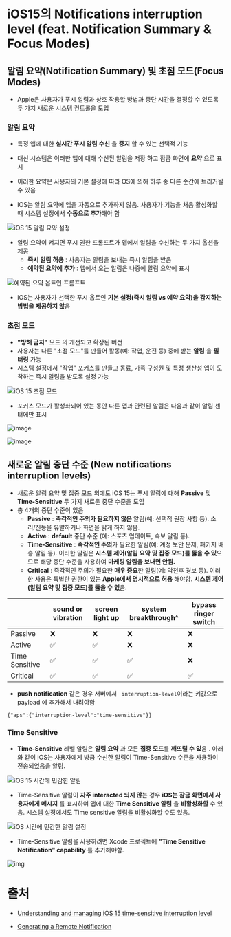 # iOS15의 Notifications interruption level (feat. Notification Summary & Focus Modes)

## 알림 요약(Notification Summary) 및 초점 모드(Focus Modes)

- Apple은 사용자가 푸시 알림과 상호 작용할 방법과 중단 시간을 결정할 수 있도록 두 가지 새로운 시스템 컨트롤을 도입

### 알림 요약

- 특정 앱에 대한 **실시간 푸시 알림 수신** 을 **중지** 할 수 있는 선택적 기능
- 대신 시스템은 이러한 앱에 대해 수신된 알림을 저장 하고 잠금 화면에 **요약** 으로 표시
- 이러한 요약은 사용자의 기본 설정에 따라 OS에 의해 하루 중 다른 순간에 트리거될 수 있음

- iOS는 알림 요약에 앱을 자동으로 추가하지 않음. 사용자가 기능을 처음 활성화할 때 시스템 설정에서 **수동으로 추가**해야 함

![iOS 15 알림 요약 설정](https://downloads.intercomcdn.com/i/o/384310747/53630a14ee133ed7748723a8/1624882536-notification-summary-test-2x.jpg)

- 알림 요약이 켜지면 푸시 권한 프롬프트가 앱에서 알림을 수신하는 두 가지 옵션을 제공
  - **즉시 알림 허용** : 사용자는 알림을 보내는 즉시 알림을 받음
  - **예약된 요약에 추가** : 앱에서 오는 알림은 나중에 알림 요약에 표시

![예약된 요약 옵트인 프롬프트](https://downloads.intercomcdn.com/i/o/384312088/a47a28efded0e2e5da67a832/Slice+2.png)

- iOS는 사용자가 선택한 푸시 옵트인 **기본 설정(즉시 알림 vs 예약 요약)을 감지하는 방법을 제공하지 않**음



### 초점 모드

- **"방해 금지"** 모드 의 개선되고 확장된 버전
- 사용자는 다른 "초점 모드"를 만들어 활동(예: 작업, 운전 등) 중에 받는 **알림** 을 **필터링** 가능 
- 시스템 설정에서 "작업" 포커스를 만들고 동료, 가족 구성원 및 특정 생산성 앱이 도착하는 즉시 알림을 받도록 설정 가능



![iOS 15 초점 모드](https://downloads.intercomcdn.com/i/o/384321409/36de8da7b6efdcc15c962616/Focus-modes-setup.png)

- 포커스 모드가 활성화되어 있는 동안 다른 앱과 관련된 알림은 다음과 같이 알림 센터에만 표시


![image](https://user-images.githubusercontent.com/20410193/134837257-3cb642b6-7f11-4742-9888-5ef7babdd028.png)

![image](https://user-images.githubusercontent.com/20410193/134837268-dc791ff0-8c8f-4ede-93f6-681147fa9c52.png)


## 새로운 알림 중단 수준 (New notifications interruption levels)

- 새로운 알림 요약 및 집중 모드 외에도 iOS 15는 푸시 알림에 대해 **Passive** 및 **Time-Sensitive** 두 가지 새로운 중단 수준을 도입
- 총 4개의 중단 수준이 있음
  - **Passive** : **즉각적인 주의가 필요하지 않은** 알림(예: 선택적 권장 사항 등).  소리/진동을 유발하거나 화면을 밝게 하지 않음.
  - **Active** : **default** 중단 수준 (예: 스포츠 업데이트, 속보 알림 등).
  - **Time-Sensitive** : **즉각적인 주의**가 필요한 알림(예: 계정 보안 문제, 패키지 배송 알림 등). 이러한 알림은 **시스템 제어(알림 요약 및 집중 모드)를 뚫을 수 있**으므로 해당 중단 수준을 사용하여 **마케팅 알림을 보내면 안됨.**
  - **Critical** : 즉각적인 주의가 필요한 **매우 중요**한 알림(예: 악천후 경보 등). 이러한 사용은 특별한 권한이 있는 **Apple에서 명시적으로 허용** 해야함. **시스템 제어(알림 요약 및 집중 모드)를 뚫을 수 있**음.

|                | sound or vibration | **screen light up** | **system breakthrough^** | **bypass ringer switch** |
| -------------- | ------------------ | ------------------- | ------------------------ | ------------------------ |
| Passive        | ❌                  | ❌                   | ❌                        | ❌                        |
| Active         | ✅                  | ✅                   | ❌                        | ❌                        |
| Time Sensitive | ✅                  | ✅                   | ✅                        | ❌                        |
| Critical       | ✅                  | ✅                   | ✅                        | ✅                        |

- **push** **notification** 같은 경우 서버에서 ` interruption-level`이라는 키값으로 payload 에 추가해서 내려야함

```
{"aps":{"interruption-level":"time-sensitive"}}
```

### Time Sensitive

- **Time-Sensitive** 레벨 알림은 **알림 요약** 과 모든 **집중 모드**를 **깨뜨릴 수 있**음 . 아래와 같이 iOS는 사용자에게 방금 수신한 알림이 Time-Sensitive 수준을 사용하여 전송되었음을 알림.

![iOS 15 시간에 민감한 알림](https://downloads.intercomcdn.com/i/o/384328460/5aca1d9965e8e866f96f20ba/Time-sensitive-alert.png)

- Time-Sensitive 알림이 **자주 interacted 되지 않**는 경우 **iOS는 잠금 화면에서 사용자에게 메시지** 를 표시하여 앱에 대한 **Time Sensitive 알림** 을 **비활성화할** 수 있음. 시스템 설정에서도 Time sensitive 알림을 비활성화할 수도 있음.



![iOS 시간에 민감한 알림 설정](https://downloads.intercomcdn.com/i/o/384327336/ac18b58f83af3a59f205abe2/time-sensitive-alerts.png)

- Time-Sensitive 알림을 사용하려면 Xcode 프로젝트에 **"Time Sensitive Notification" capability** 를 추가해야함.



![img](https://downloads.intercomcdn.com/i/o/384341353/61c41fcd9241d3bf13684ef3/CleanShot+2021-09-02+at+20.45.17%402x.png)

# 출처

- [Understanding and managing iOS 15 time-sensitive interruption level](https://help.batch.com/en/articles/5543431-understanding-and-managing-ios-15-time-sensitive-interruption-level)

- [Generating a Remote Notification](https://developer.apple.com/documentation/usernotifications/setting_up_a_remote_notification_server/generating_a_remote_notification)

